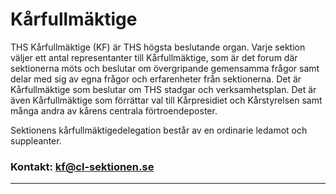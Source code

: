 # Kårfullmäktige

THS Kårfullmäktige (KF) är THS högsta beslutande organ. Varje sektion väljer ett antal representanter till Kårfullmäktige, som är det forum där sektionerna möts och beslutar om övergripande gemensamma frågor samt delar med sig av egna frågor och erfarenheter från sektionerna. Det är Kårfullmäktige som beslutar om THS stadgar och verksamhetsplan. Det är även Kårfullmäktige som förrättar val till Kårpresidiet och Kårstyrelsen samt många andra av kårens centrala förtroendeposter.

Sektionens kårfullmäktigedelegation består av en ordinarie ledamot och suppleanter.

### Kontakt: kf@cl-sektionen.se

---
